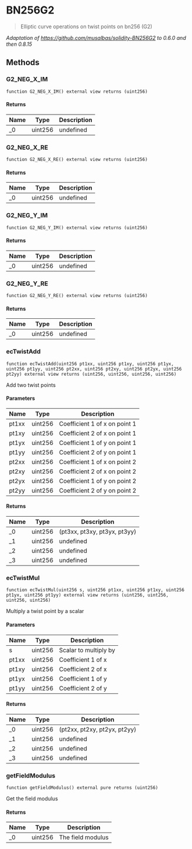 # BN256G2

> Elliptic curve operations on twist points on bn256 (G2)

_Adaptation of https://github.com/musalbas/solidity-BN256G2 to 0.6.0 and then 0.8.15_

## Methods

### G2_NEG_X_IM

```solidity
function G2_NEG_X_IM() external view returns (uint256)
```

#### Returns

| Name | Type    | Description |
| ---- | ------- | ----------- |
| \_0  | uint256 | undefined   |

### G2_NEG_X_RE

```solidity
function G2_NEG_X_RE() external view returns (uint256)
```

#### Returns

| Name | Type    | Description |
| ---- | ------- | ----------- |
| \_0  | uint256 | undefined   |

### G2_NEG_Y_IM

```solidity
function G2_NEG_Y_IM() external view returns (uint256)
```

#### Returns

| Name | Type    | Description |
| ---- | ------- | ----------- |
| \_0  | uint256 | undefined   |

### G2_NEG_Y_RE

```solidity
function G2_NEG_Y_RE() external view returns (uint256)
```

#### Returns

| Name | Type    | Description |
| ---- | ------- | ----------- |
| \_0  | uint256 | undefined   |

### ecTwistAdd

```solidity
function ecTwistAdd(uint256 pt1xx, uint256 pt1xy, uint256 pt1yx, uint256 pt1yy, uint256 pt2xx, uint256 pt2xy, uint256 pt2yx, uint256 pt2yy) external view returns (uint256, uint256, uint256, uint256)
```

Add two twist points

#### Parameters

| Name  | Type    | Description                   |
| ----- | ------- | ----------------------------- |
| pt1xx | uint256 | Coefficient 1 of x on point 1 |
| pt1xy | uint256 | Coefficient 2 of x on point 1 |
| pt1yx | uint256 | Coefficient 1 of y on point 1 |
| pt1yy | uint256 | Coefficient 2 of y on point 1 |
| pt2xx | uint256 | Coefficient 1 of x on point 2 |
| pt2xy | uint256 | Coefficient 2 of x on point 2 |
| pt2yx | uint256 | Coefficient 1 of y on point 2 |
| pt2yy | uint256 | Coefficient 2 of y on point 2 |

#### Returns

| Name | Type    | Description                  |
| ---- | ------- | ---------------------------- |
| \_0  | uint256 | (pt3xx, pt3xy, pt3yx, pt3yy) |
| \_1  | uint256 | undefined                    |
| \_2  | uint256 | undefined                    |
| \_3  | uint256 | undefined                    |

### ecTwistMul

```solidity
function ecTwistMul(uint256 s, uint256 pt1xx, uint256 pt1xy, uint256 pt1yx, uint256 pt1yy) external view returns (uint256, uint256, uint256, uint256)
```

Multiply a twist point by a scalar

#### Parameters

| Name  | Type    | Description           |
| ----- | ------- | --------------------- |
| s     | uint256 | Scalar to multiply by |
| pt1xx | uint256 | Coefficient 1 of x    |
| pt1xy | uint256 | Coefficient 2 of x    |
| pt1yx | uint256 | Coefficient 1 of y    |
| pt1yy | uint256 | Coefficient 2 of y    |

#### Returns

| Name | Type    | Description                  |
| ---- | ------- | ---------------------------- |
| \_0  | uint256 | (pt2xx, pt2xy, pt2yx, pt2yy) |
| \_1  | uint256 | undefined                    |
| \_2  | uint256 | undefined                    |
| \_3  | uint256 | undefined                    |

### getFieldModulus

```solidity
function getFieldModulus() external pure returns (uint256)
```

Get the field modulus

#### Returns

| Name | Type    | Description       |
| ---- | ------- | ----------------- |
| \_0  | uint256 | The field modulus |

